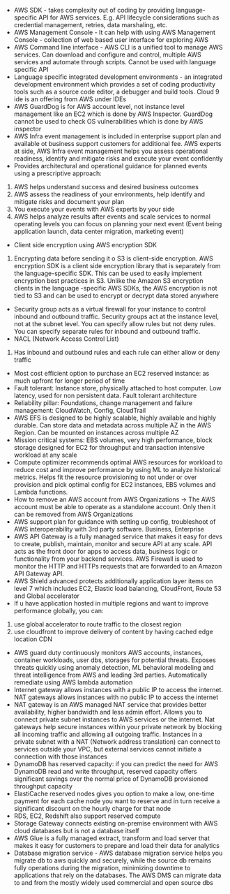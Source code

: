 * AWS SDK - takes complexity out of coding by providing language-specific API for AWS services. E.g. API lifecycle considerations such as credential management, retries, data marshaling, etc. 
* AWS Management Console - It can help with using AWS Management Console - collection of web based user interface for exploring AWS
* AWS Command line interface - AWS CLI is a unified tool to manage AWS services. Can download and configure and control, multiple AWS services and automate through scripts. Cannot be used with language specific API
* Language specific integrated development environments - an integrated development environment which provides a set of coding productivity tools such as a source code editor, a debugger and build tools. Cloud 9 ide is an offering from AWS under IDEs
* AWS GuardDog is for AWS account level, not instance level management like an EC2 which is done by AWS Inspector. GuardDog cannot be used to check OS vulnerabilities which is done by AWS inspector
* AWS Infra event management is included in enterprise support plan and available ot business support customers for additional fee. AWS experts at side, AWS Infra event management helps you assess operational readiness, identify and mitigate risks and execute your event confidently
* Provides architectural and operational guidance for planned events using a prescriptive approach:
1. AWS helps understand success and desired business outcomes
2. AWS assess the readiness of your environments, help identify and mitigate risks and document your plan
3. You execute your events with AWS experts by your side
4. AWS helps analyze results after events and scale services to normal operating levels you can focus on planning your next event
(Event being application launch, data center migration, marketing event)
* Client side encryption using AWS encryption SDK 
1. Encrypting data before sending it o S3 is client-side encryption. AWS encryption SDK is a client side encryption library that is separately from the language-specific SDK. This can be used to easily implement encryption best practices in S3. Unlike the Amazon S3 encryption clients in the language -specific AWS SDKs, the AWS encryption is not tied to S3 and can be used to encrypt or decrypt data stored anywhere
* Security group acts as a virtual firewall for your instance to control inbound and outbound traffic. Security groups act at the instance level, not at the subnet level. You can specify allow rules but not deny rules. You can specify separate rules for inbound and outbound traffic.
* NACL (Network Access Control List)
1. Has inbound and outbound rules and each rule can either allow or deny traffic
* Most cost efficient option to purchase an EC2 reserved instance: as much upfront for longer period of time
* Fault tolerant: Instance store, physically attached to host computer. Low latency, used for non persistent data. Fault tolerant architecture
* Reliability pillar: Foundations, change management and failure management: CloudWatch, Config, CloudTrail
* AWS EFS is designed to be highly scalable, highly available and highly durable. Can store data and metadata across multiple AZ in the AWS Region. Can be mounted on instances across multiple AZ
* Mission critical systems: EBS volumes, very high performance, block storage designed for EC2 for throughput and transaction intensive workload at any scale
* Compute optimizer recommends optimal AWS resources for workload to reduce cost and improve performance by using ML to analyze historical metrics. Helps fit the resource provisioning to not under or over provision and pick optimal config for EC2 instances, EBS volumes and Lambda functions.
* How to remove an AWS account from AWS Organizations -> The AWS account must be able to operate as a standalone account. Only then it can be removed from AWS Organizations
* AWS support plan for guidance with setting up config, troubleshoot of AWS interoperability with 3rd party software. Business, Enterprise
* AWS API Gateway is a fully managed service that makes it easy for devs to create, publish, maintain, monitor and secure API at any scale. API acts as the front door for apps to access data, business logic or functionality from your backend services. AWS Firewall is used to monitor the HTTP and HTTPs requests that are forwarded to an Amazon API Gateway API. 
* AWS Shield advanced protects additionally application layer items on level 7 which includes EC2, Elastic load balancing, CloudFront, Route 53 and Global accelerator
* If u have application hosted in multiple regions and want to improve performance globally, you can:
1. use global accelerator to route traffic to the closest region
2. use cloudfront to improve delivery of content by having cached edge location CDN
* AWS guard duty continuously monitors AWS accounts, instances, container workloads, user dbs, storages for potential threats. Exposes threats quickly using anomaly detection, ML behavioral modeling and threat intelligence from AWS and leading 3rd parties. Automatically remediate using AWS lambda automation
* Internet gateway allows instances with a public IP to access the internet. NAT gateways allows instances with no public IP to access the internet
* NAT gateway is an AWS managed NAT service that provides better availability, higher bandwidth and less admin effort. Allows you to connect private subnet instances to AWS services or the internet. Nat gateways help secure instances within your private network by blocking all incoming traffic and allowing all outgoing traffic. Instances in a private subnet with a NAT (Network address translation) can connect to services outside your VPC, but external services cannot initiate a connection with those instances
* DynamoDB has reserved capacity: if you can predict the need for AWS DynamoDB read and write throughput, reserved capacity offers significant savings over the normal price of DynamoDB provisioned throughput capacity
* ElastiCache reserved nodes gives you option to make a low, one-time payment for each cache node you want to reserve and in turn receive a significant discount on the hourly charge for that node
* RDS, EC2, Redshift also support reserved compute
* Storage Gateway connects existing on-premise environment with AWS cloud databases but is not a database itself
* AWS Glue is a fully managed extract, transform and load server that makes it easy for customers to prepare and load their data for analytics
* Database migration service - AWS database migration service helps you migrate db to aws quickly and securely, while the source db remains fully operations during the migration, minimizing downtime to applications that rely on the databases. The AWS DMS can migrate data to and from the mostly widely used commercial and open source dbs